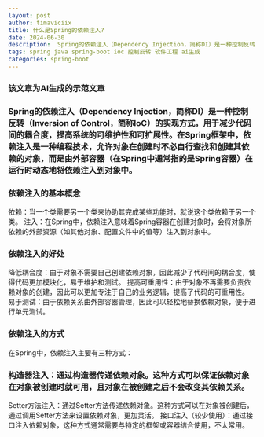 ```yaml
---
layout: post
author: timaviciix
title: 什么是Spring的依赖注入?
date: 2024-06-30
description:  Spring的依赖注入（Dependency Injection，简称DI）是一种控制反转（Inversion of Control，简称IoC）的实现方式，用于减少代码间的耦合度，提高系统的可维护性和可扩展性。在Spring框架中
tags: spring java spring-boot ioc 控制反转 软件工程 ai生成
categories: spring-boot
---
```


### 该文章为AI生成的示范文章

### Spring的依赖注入（Dependency Injection，简称DI）是一种控制反转（Inversion of Control，简称IoC）的实现方式，用于减少代码间的耦合度，提高系统的可维护性和可扩展性。在Spring框架中，依赖注入是一种编程技术，允许对象在创建时不必自行查找和创建其依赖的对象，而是由外部容器（在Spring中通常指的是Spring容器）在运行时动态地将依赖注入到对象中。

### 依赖注入的基本概念
依赖：当一个类需要另一个类来协助其完成某些功能时，就说这个类依赖于另一个类。
注入：在Spring中，依赖注入意味着Spring容器在创建对象时，会将对象所依赖的外部资源（如其他对象、配置文件中的值等）注入到对象中。
### 依赖注入的好处
降低耦合度：由于对象不需要自己创建依赖对象，因此减少了代码间的耦合度，使得代码更加模块化，易于维护和测试。
提高可重用性：由于对象不再需要负责依赖对象的创建，因此可以更加专注于自己的业务逻辑，提高了代码的可重用性。
易于测试：由于依赖关系由外部容器管理，因此可以轻松地替换依赖对象，便于进行单元测试。
### 依赖注入的方式
在Spring中，依赖注入主要有三种方式：

### 构造器注入：通过构造器传递依赖对象。这种方式可以保证依赖对象在对象被创建时就可用，且对象在被创建之后不会改变其依赖关系。
Setter方法注入：通过Setter方法传递依赖对象。这种方式可以在对象被创建后，通过调用Setter方法来设置依赖对象，更加灵活。
接口注入（较少使用）：通过接口注入依赖对象，这种方式通常需要与特定的框架或容器结合使用，不太常用。
